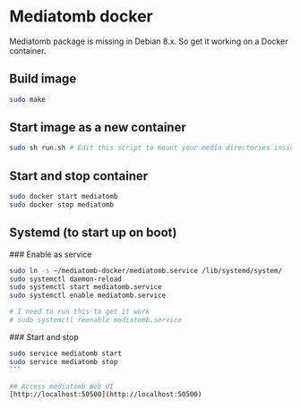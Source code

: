 # Mediatomb docker

Mediatomb package is missing in Debian 8.x. So get it working on a Docker container.

## Build image
```bash
sudo make
```

## Start image as a new container
```bash
sudo sh run.sh # Edit this script to mount your media directories inside container.
```

## Start and stop container
```bash
sudo docker start mediatomb
sudo docker stop mediatomb
```

## Systemd (to start up on boot)

### Enable as service
```bash
sudo ln -s ~/mediatomb-docker/mediatomb.service /lib/systemd/system/
sudo systemctl daemon-reload
sudo systemctl start mediatomb.service
sudo systemctl enable mediatomb.service

# I need to run this to get it work
# sudo systemctl reenable mediatomb.service
```

### Start and stop
````bash
sudo service mediatomb start
sudo service mediatomb stop
```

## Access mediatomb Web UI
[http://localhost:50500](http://localhost:50500)
